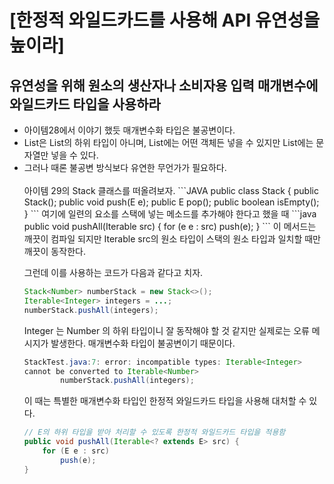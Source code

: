 # [한정적 와일드카드를 사용해 API 유연성을 높이라]

## 유연성을 위해 원소의 생산자나 소비자용 입력 매개변수에 와일드카드 타입을 사용하라
* 아이템28에서 이야기 했듯 매개변수화 타입은 불공변이다.  
* List<String>은 List<Object>의 하위 타입이 아니며, List<Objec>에는 어떤 객체든 넣을 수 있지만 List<String>에는 문자열만 넣을 수 있다.  
* 그러나 때론 불공변 방식보다 유연한 무언가가 필요하다.  

<br>
아이템 29의 Stack 클래스를 떠올려보자.
```JAVA
public class Stack<E> {
    public Stack();
    public void push(E e);
    public E pop();
    public boolean isEmpty();
}
```
여기에 일련의 요소를 스택에 넣는 메소드를 추가해야 한다고 했을 때
```java
public void pushAll(Iterable<e> src) {
    for (e e : src)
        push(e);
}
```
이 메서드는 깨끗이 컴파일 되지만 Iterable src의 원소 타입이 스택의 원소 타입과 일치할 때만 깨끗이 동작한다.  

그런데 이를 사용하는 코드가 다음과 같다고 치자.
```java
Stack<Number> numberStack = new Stack<>();
Iterable<Integer> integers = ...;
numberStack.pushAll(integers);
```
Integer 는 Number 의 하위 타입이니 잘 동작해야 할 것 같지만 실제로는 오류 메시지가 발생한다. 매개변수화 타입이 불공변이기 때문이다.  
```java
StackTest.java:7: error: incompatible types: Iterable<Integer>
cannot be converted to Iterable<Number>
        numberStack.pushAll(integers);
```
이 때는 특별한 매개변수화 타입인 한정적 와일드카드 타입을 사용해 대처할 수 있다.
```java
// E의 하위 타입을 받아 처리할 수 있도록 한정적 와일드카드 타입을 적용함
public void pushAll(Iterable<? extends E> src) {
    for (E e : src)
        push(e);
}
```